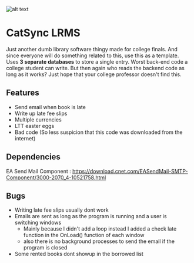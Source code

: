 ![alt text](https://i.imgur.com/RMuc1ki.png)

# CatSync LRMS
Just another dumb library software thingy made for college finals. And since everyone will do something related to this, use this as a template. Uses **3 separate databases** to store a single entry. Worst back-end code a college student can write. But then again who reads the backend code as long as it works? Just hope that your college professor doesn't find this.

## Features
- Send email when book is late
- Write up late fee slips
- Multiple currencies
- LTT easter eggs
- Bad code (So less suspicion that this code was downloaded from the internet)

## Dependencies
EA Send Mail Component : https://download.cnet.com/EASendMail-SMTP-Component/3000-2070_4-10521758.html

## Bugs
- Writing late fee slips usually dont work
- Emails are sent as long as the program is running and a user is switching windows
  - Mainly because I didn't add a loop instead I added a check late function in the OnLoad() function of each window
  - also there is no background processes to send the email if the program is closed
- Some rented books dont showup in the borrowed list
